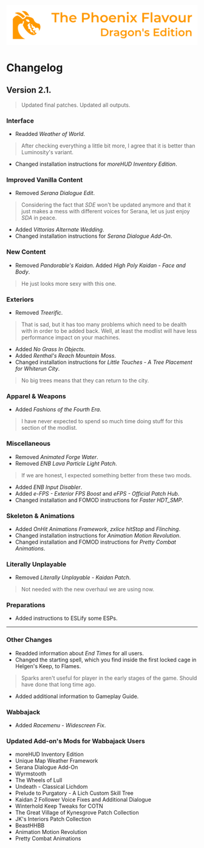 ![image](images/Banner.webp)

# Changelog

## Version 2.1.

> Updated final patches. Updated all outputs.

### Interface

* Readded _Weather of World_.
> After checking everything a little bit more, I agree that it is better than Luminosity's variant.
* Changed installation instructions for _moreHUD Inventory Edition_.

### Improved Vanilla Content

* Removed _Serana Dialogue Edit_.
> Considering the fact that _SDE_ won't be updated anymore and that it just makes a mess with different voices for Serana, let us just enjoy _SDA_ in peace.
* Added _Vittorias Alternate Wedding_.
* Changed installation instructions for _Serana Dialogue Add-On_.

### New Content

* Removed _Pandorable's Kaidan_. Added _High Poly Kaidan - Face and Body_.
> He just looks more sexy with this one.

### Exteriors

* Removed _Treerific_.
> That is sad, but it has too many problems which need to be dealth with in order to be added back. Well, at least the modlist will have less performance impact on your machines.
* Added _No Grass In Objects_.
* Added _Renthal's Reach Mountain Moss_.
* Changed installation instructions for _Little Touches - A Tree Placement for Whiterun City_.
> No big trees means that they can return to the city.

### Apparel & Weapons

* Added _Fashions of the Fourth Era_.
> I have never expected to spend so much time doing stuff for this section of the modlist.

### Miscellaneous

* Removed _Animated Forge Water_.
* Removed _ENB Lava Particle Light Patch_.
> If we are honest, I expected something better from these two mods.
* Added _ENB Input Disabler_.
* Added _e-FPS - Exterior FPS Boost_ and _eFPS - Official Patch Hub_.
* Changed installation and FOMOD instructions for _Faster HDT_SMP_.

### Skeleton & Animations

* Added _OnHit Animations Framework_, _zxlice hitStop_ and _Flinching_.
* Changed installation instructions for _Animation Motion Revolution_.
* Changed installation and FOMOD instructions for _Pretty Combat Animations_.

### Literally Unplayable

* Removed _Literally Unplayable - Kaidan Patch_.
> Not needed with the new overhaul we are using now.

### Preparations

* Added instructions to ESLify some ESPs.

---

### Other Changes

* Readded information about _End Times_ for all users.
* Changed the starting spell, which you find inside the first locked cage in Helgen's Keep, to Flames.
> Sparks aren't useful for player in the early stages of the game. Should have done that long time ago.
* Added additional information to Gameplay Guide.

### Wabbajack

* Added _Racemenu - Widescreen Fix_.

### Updated Add-on's Mods for Wabbajack Users

* moreHUD Inventory Edition
* Unique Map Weather Framework
* Serana Dialogue Add-On
* Wyrmstooth
* The Wheels of Lull
* Undeath - Classical Lichdom
* Prelude to Purgatory - A Lich Custom Skill Tree
* Kaidan 2 Follower Voice Fixes and Additional Dialogue
* Winterhold Keep Tweaks for COTN
* The Great Village of Kynesgrove Patch Collection
* JK's Interiors Patch Collection
* BeastHHBB
* Animation Motion Revolution
* Pretty Combat Animations
